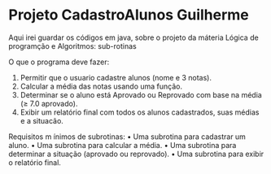# Projeto CadastroAlunos Guilherme
Aqui irei guardar os códigos em java, sobre o projeto da máteria Lógica de programção e Algoritmos: sub-rotinas

O que o programa deve fazer:
1. Permitir que o usuario cadastre alunos (nome e 3 notas).
2. Calcular a média das notas usando uma função.
3. Determinar se o aluno está Aprovado ou Reprovado com base na média (≥ 7.0
aprovado).
4. Exibir um relatório final com todos os alunos cadastrados, suas médias e a situacão.

Requisitos m ́ınimos de subrotinas:
• Uma subrotina para cadastrar um aluno.
• Uma subrotina para calcular a média.
• Uma subrotina para determinar a situação (aprovado ou reprovado).
• Uma subrotina para exibir o relatório final.
